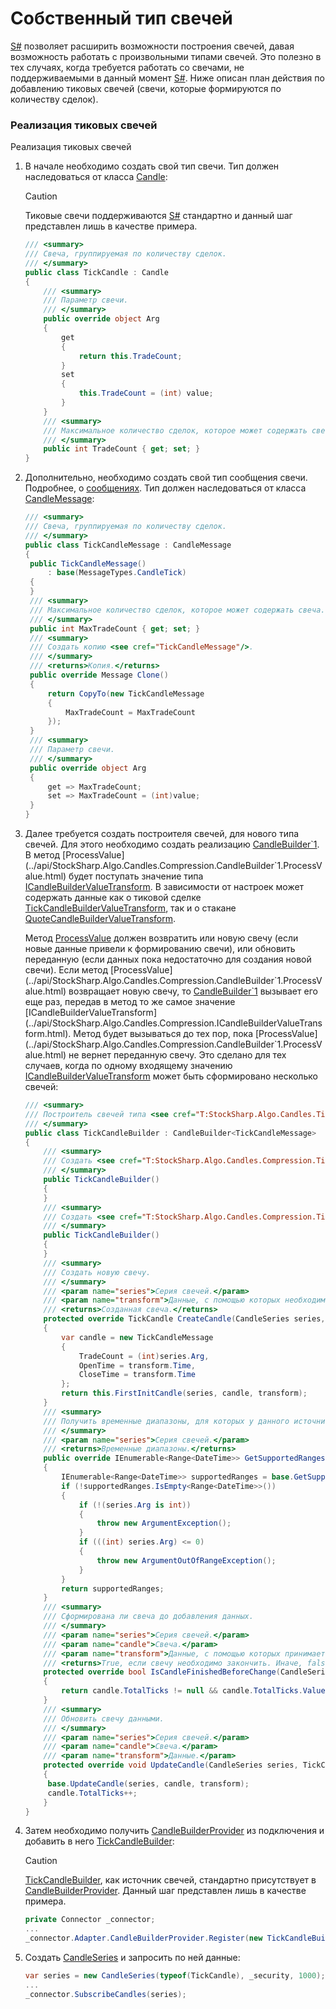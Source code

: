 # Собственный тип свечей

[S\#](StockSharpAbout.md) позволяет расширить возможности построения свечей, давая возможность работать с произвольными типами свечей. Это полезно в тех случаях, когда требуется работать со свечами, не поддерживаемыми в данный момент [S\#](StockSharpAbout.md). Ниже описан план действия по добавлению тиковых свечей (свечи, которые формируются по количеству сделок).

### Реализация тиковых свечей

Реализация тиковых свечей

1. В начале необходимо создать свой тип свечи. Тип должен наследоваться от класса [Candle](../api/StockSharp.Algo.Candles.Candle.html):

   > [!CAUTION]
   > Тиковые свечи поддерживаются [S\#](StockSharpAbout.md) стандартно и данный шаг представлен лишь в качестве примера.

   ```cs
   /// <summary>
   /// Свеча, группируемая по количеству сделок.
   /// </summary>
   public class TickCandle : Candle
   {
       /// <summary>
       /// Параметр свечи.
       /// </summary>
       public override object Arg
       {
           get
           {
               return this.TradeCount;
           }
           set
           {
               this.TradeCount = (int) value;
           }
       }
       /// <summary>
       /// Максимальное количество сделок, которое может содержать свеча.
       /// </summary>
       public int TradeCount { get; set; }
   }
   ```
2. Дополнительно, необходимо создать свой тип сообщения свечи. Подробнее, о [сообщениях](Messages.md). Тип должен наследоваться от класса [CandleMessage](../api/StockSharp.Messages.CandleMessage.html):

   ```cs
   /// <summary>
   /// Свеча, группируемая по количеству сделок.
   /// </summary>
   public class TickCandleMessage : CandleMessage
   {
   	public TickCandleMessage()
   		: base(MessageTypes.CandleTick)
   	{
   	}
   	/// <summary>
   	/// Максимальное количество сделок, которое может содержать свеча.
   	/// </summary>
   	public int MaxTradeCount { get; set; }
   	/// <summary>
   	/// Создать копию <see cref="TickCandleMessage"/>.
   	/// </summary>
   	/// <returns>Копия.</returns>
   	public override Message Clone()
   	{
   		return CopyTo(new TickCandleMessage
   		{
   			MaxTradeCount = MaxTradeCount
   		});
   	}
   	/// <summary>
   	/// Параметр свечи.
   	/// </summary>
   	public override object Arg
   	{
   		get => MaxTradeCount;
   		set => MaxTradeCount = (int)value;
   	}
   }
   ```
3. Далее требуется создать построителя свечей, для нового типа свечей. Для этого необходимо создать реализацию [CandleBuilder\`1](../api/StockSharp.Algo.Candles.Compression.CandleBuilder`1.html). В метод [ProcessValue](../api/StockSharp.Algo.Candles.Compression.CandleBuilder`1.ProcessValue.html) будет поступать значение типа [ICandleBuilderValueTransform](../api/StockSharp.Algo.Candles.Compression.ICandleBuilderValueTransform.html). В зависимости от настроек может содержать данные как о тиковой сделке [TickCandleBuilderValueTransform](../api/StockSharp.Algo.Candles.Compression.TickCandleBuilderValueTransform.html), так и о стакане [QuoteCandleBuilderValueTransform](../api/StockSharp.Algo.Candles.Compression.QuoteCandleBuilderValueTransform.html).

   Метод [ProcessValue](../api/StockSharp.Algo.Candles.Compression.CandleBuilder`1.ProcessValue.html) должен возвратить или новую свечу (если новые данные привели к формированию свечи), или обновить переданную (если данных пока недостаточно для создания новой свечи). Если метод [ProcessValue](../api/StockSharp.Algo.Candles.Compression.CandleBuilder`1.ProcessValue.html) возвращает новую свечу, то [CandleBuilder\`1](../api/StockSharp.Algo.Candles.Compression.CandleBuilder`1.html) вызывает его еще раз, передав в метод то же самое значение [ICandleBuilderValueTransform](../api/StockSharp.Algo.Candles.Compression.ICandleBuilderValueTransform.html). Метод будет вызываться до тех пор, пока [ProcessValue](../api/StockSharp.Algo.Candles.Compression.CandleBuilder`1.ProcessValue.html) не вернет переданную свечу. Это сделано для тех случаев, когда по одному входящему значению [ICandleBuilderValueTransform](../api/StockSharp.Algo.Candles.Compression.ICandleBuilderValueTransform.html) может быть сформировано несколько свечей: 

   ```cs
   /// <summary>
   /// Построитель свечей типа <see cref="T:StockSharp.Algo.Candles.TickCandle" />.
   /// </summary>
   public class TickCandleBuilder : CandleBuilder<TickCandleMessage>
   {
       /// <summary>
       /// Создать <see cref="T:StockSharp.Algo.Candles.Compression.TickCandleBuilder" />.
       /// </summary>
       public TickCandleBuilder()
       {
       }
       /// <summary>
       /// Создать <see cref="T:StockSharp.Algo.Candles.Compression.TickCandleBuilder" />.
       /// </summary>
       public TickCandleBuilder()
       {
       }
       /// <summary>
       /// Создать новую свечу.
       /// </summary>
       /// <param name="series">Серия свечей.</param>
       /// <param name="transform">Данные, с помощью которых необходимо создать новую свечу.</param>
       /// <returns>Созданная свеча.</returns>
       protected override TickCandle CreateCandle(CandleSeries series, ICandleBuilderValueTransform transform)
       {
           var candle = new TickCandleMessage
           {
               TradeCount = (int)series.Arg,
               OpenTime = transform.Time,
               CloseTime = transform.Time
           };
           return this.FirstInitCandle(series, candle, transform);
       }
       /// <summary>
       /// Получить временные диапазоны, для которых у данного источника для передаваемой серии свечей есть данные.
       /// </summary>
       /// <param name="series">Серия свечей.</param>
       /// <returns>Временные диапазоны.</returns>
       public override IEnumerable<Range<DateTime>> GetSupportedRanges(CandleSeries series)
       {
           IEnumerable<Range<DateTime>> supportedRanges = base.GetSupportedRanges(series);
           if (!supportedRanges.IsEmpty<Range<DateTime>>())
           {
               if (!(series.Arg is int))
               {
                   throw new ArgumentException();
               }
               if (((int) series.Arg) <= 0)
               {
                   throw new ArgumentOutOfRangeException();
               }
           }
           return supportedRanges;
       }
       /// <summary>
       /// Сформирована ли свеча до добавления данных.
       /// </summary>
       /// <param name="series">Серия свечей.</param>
       /// <param name="candle">Свеча.</param>
       /// <param name="transform">Данные, с помощью которых принимается решение о необходимости окончания формирования текущей свечи.</param>
       /// <returns>True, если свечу необходимо закончить. Иначе, false.</returns>
       protected override bool IsCandleFinishedBeforeChange(CandleSeries series, TickCandleMessage candle, ICandleBuilderValueTransform transform)
       {
           return candle.TotalTicks != null && candle.TotalTicks.Value >= candle.MaxTradeCount;
       }
       /// <summary>
       /// Обновить свечу данными.
       /// </summary>
       /// <param name="series">Серия свечей.</param>
       /// <param name="candle">Свеча.</param>
       /// <param name="transform">Данные.</param>
       protected override void UpdateCandle(CandleSeries series, TickCandleMessage candle, ICandleBuilderValueTransform transform)
       {
   		base.UpdateCandle(series, candle, transform);
   		candle.TotalTicks++;
       }
   }
   ```
4. Затем необходимо получить [CandleBuilderProvider](../api/StockSharp.Algo.Candles.Compression.CandleBuilderProvider.html) из подключения и добавить в него [TickCandleBuilder](../api/StockSharp.Algo.Candles.Compression.TickCandleBuilder.html):

   > [!CAUTION]
   > [TickCandleBuilder](../api/StockSharp.Algo.Candles.Compression.TickCandleBuilder.html), как источник свечей, стандартно присутствует в [CandleBuilderProvider](../api/StockSharp.Algo.Candles.Compression.CandleBuilderProvider.html). Данный шаг представлен лишь в качестве примера.

   ```cs
   private Connector _connector;
   ...
   _connector.Adapter.CandleBuilderProvider.Register(new TickCandleBuilder());
   ```
5. Создать [CandleSeries](../api/StockSharp.Algo.Candles.CandleSeries.html) и запросить по ней данные:

   ```cs
   var series = new CandleSeries(typeof(TickCandle), _security, 1000);
   ...
   _connector.SubscribeCandles(series);
   ```
